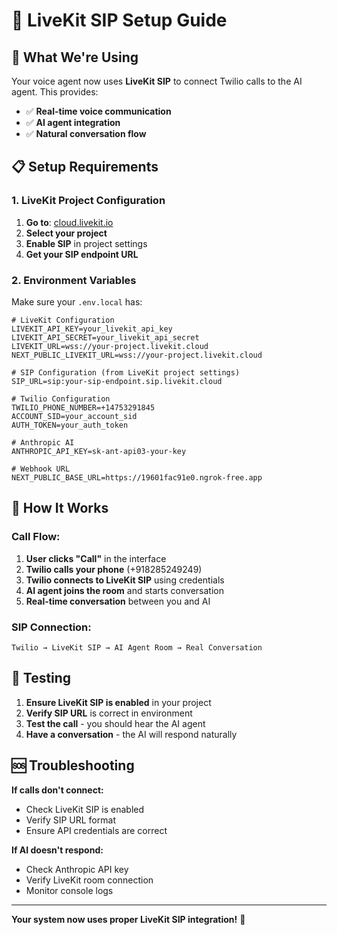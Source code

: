 # 🔧 LiveKit SIP Setup Guide

## 🎯 **What We're Using**

Your voice agent now uses **LiveKit SIP** to connect Twilio calls to the AI agent. This provides:
- ✅ **Real-time voice communication**
- ✅ **AI agent integration**
- ✅ **Natural conversation flow**

## 📋 **Setup Requirements**

### **1. LiveKit Project Configuration**
1. **Go to**: [cloud.livekit.io](https://cloud.livekit.io/)
2. **Select your project**
3. **Enable SIP** in project settings
4. **Get your SIP endpoint URL**

### **2. Environment Variables**
Make sure your `.env.local` has:

```env
# LiveKit Configuration
LIVEKIT_API_KEY=your_livekit_api_key
LIVEKIT_API_SECRET=your_livekit_api_secret
LIVEKIT_URL=wss://your-project.livekit.cloud
NEXT_PUBLIC_LIVEKIT_URL=wss://your-project.livekit.cloud

# SIP Configuration (from LiveKit project settings)
SIP_URL=sip:your-sip-endpoint.sip.livekit.cloud

# Twilio Configuration
TWILIO_PHONE_NUMBER=+14753291845
ACCOUNT_SID=your_account_sid
AUTH_TOKEN=your_auth_token

# Anthropic AI
ANTHROPIC_API_KEY=sk-ant-api03-your-key

# Webhook URL
NEXT_PUBLIC_BASE_URL=https://19601fac91e0.ngrok-free.app
```

## 🔄 **How It Works**

### **Call Flow:**
1. **User clicks "Call"** in the interface
2. **Twilio calls your phone** (+918285249249)
3. **Twilio connects to LiveKit SIP** using credentials
4. **AI agent joins the room** and starts conversation
5. **Real-time conversation** between you and AI

### **SIP Connection:**
```
Twilio → LiveKit SIP → AI Agent Room → Real Conversation
```

## 🧪 **Testing**

1. **Ensure LiveKit SIP is enabled** in your project
2. **Verify SIP URL** is correct in environment
3. **Test the call** - you should hear the AI agent
4. **Have a conversation** - the AI will respond naturally

## 🆘 **Troubleshooting**

**If calls don't connect:**
- Check LiveKit SIP is enabled
- Verify SIP URL format
- Ensure API credentials are correct

**If AI doesn't respond:**
- Check Anthropic API key
- Verify LiveKit room connection
- Monitor console logs

---

**Your system now uses proper LiveKit SIP integration!** 🎉

